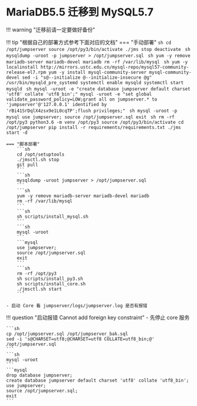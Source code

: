 # MariaDB5.5 迁移到 MySQL5.7

!!! warning "迁移前请一定要做好备份"

!!! tip "根据自己的部署方式参考下面对应的文档"
    === "手动部署"
        ```sh
        cd /opt/jumpserver
        source /opt/py3/bin/activate
        ./jms stop
        deactivate
        ```
        ```sh
        mysqldump -uroot -p jumpserver > /opt/jumpserver.sql
        ```
        ```sh
        yum -y remove mariadb-server mariadb-devel mariadb
        rm -rf /var/lib/mysql
        ```
        ```sh
        yum -y localinstall http://mirrors.ustc.edu.cn/mysql-repo/mysql57-community-release-el7.rpm
        yum -y install mysql-community-server mysql-community-devel
        sed -i "s@--initialize @--initialize-insecure @g" /usr/bin/mysqld_pre_systemd
        systemctl enable mysqld
        systemctl start mysqld
        ```
        ```sh
        mysql -uroot -e "create database jumpserver default charset 'utf8' collate 'utf8_bin';"
        mysql -uroot -e "set global validate_password_policy=LOW;grant all on jumpserver.* to 'jumpserver'@'127.0.0.1' identified by 'rBi41SrDqlX4zsx9e1L0cqTP';flush privileges;"
        ```
        ```sh
        mysql -uroot -p
        ```
        ```mysql
        use jumpserver;
        source /opt/jumpserver.sql
        exit
        ```
        ```sh
        rm -rf /opt/py3
        python3.6 -m venv /opt/py3
        source /opt/py3/bin/activate
        cd /opt/jumpserver
        pip install -r requirements/requirements.txt
        ./jms start -d
        ```

    === "脚本部署"
        ```sh
        cd /opt/setuptools
        ./jmsctl.sh stop
        git pull
        ```
        ```sh
        mysqldump -uroot jumpserver > /opt/jumpserver.sql
        ```
        ```sh
        yum -y remove mariadb-server mariadb-devel mariadb
        rm -rf /var/lib/mysql
        ```
        ```sh
        sh scripts/install_mysql.sh
        ```
        ```sh
        mysql -uroot
        ```
        ```mysql
        use jumpserver;
        source /opt/jumpserver.sql
        exit
        ```
        ```sh
        rm -rf /opt/py3
        sh scripts/install_py3.sh
        sh scripts/install_core.sh
        ./jmsctl.sh start
        ```

    - 启动 Core 看 jumpserver/logs/jumpserver.log 是否有报错

!!! question "启动报错 Cannot add foreign key constraint"
    - 先停止 core 服务

    ```sh
    cp /opt/jumpserver.sql /opt/jumpserver_bak.sql
    sed -i 's@CHARSET=utf8;@CHARSET=utf8 COLLATE=utf8_bin;@' /opt/jumpserver.sql
    ```
    ```sh
    mysql -uroot
    ```
    ```mysql
    drop database jumpserver;
    create database jumpserver default charset 'utf8' collate 'utf8_bin';
    use jumpserver;
    source /opt/jumpserver.sql;
    exit
    ```
